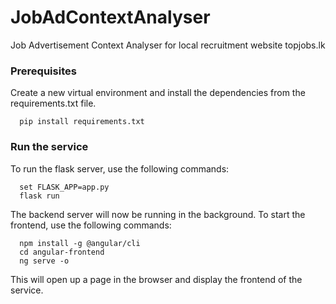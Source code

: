 # JobAdContextAnalyser
Job Advertisement Context Analyser for local recruitment website topjobs.lk

### Prerequisites
Create a new virtual environment and install the dependencies from the requirements.txt file.
```
  pip install requirements.txt
```

### Run the service
To run the flask server, use the following commands:
```
  set FLASK_APP=app.py
  flask run
```
The backend server will now be running in the background. To start the frontend, use the following commands:
```
  npm install -g @angular/cli
  cd angular-frontend
  ng serve -o
```
This will open up a page in the browser and display the frontend of the service.
